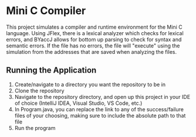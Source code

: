 # Mini C Compiler
This project simulates a compiler and runtime environment for the Mini C language. Using JFlex, there is a lexical analyzer which checks for lexical errors, and BYaccJ allows for bottom up parsing to check for syntax and semantic errors. If the file has no errors, the file will "execute" using the simulation from the addresses that are saved when analyzing the files.

## Running the Application

1. Create/navigate to a directory you want the repository to be in
2. Clone the repository
3. Navigate to the repository directory, and open up this project in your IDE of choice (IntelliJ IDEA, Visual Studio, VS Code, etc.)
4. In Program.java, you can replace the link to any of the success/failure files of your choosing, making sure to include the absolute path to that file
5. Run the program
